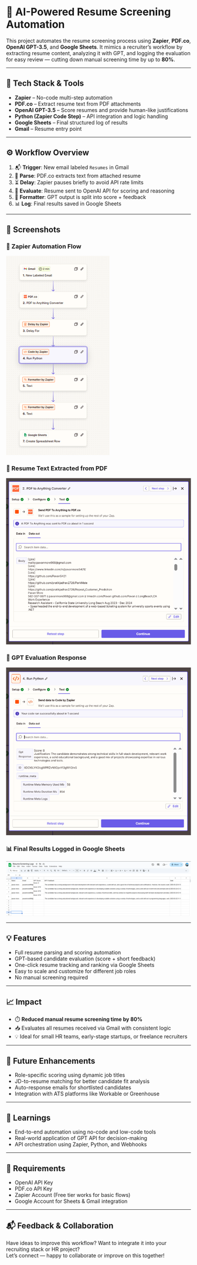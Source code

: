 # 🤖 AI-Powered Resume Screening Automation

This project automates the resume screening process using **Zapier**, **PDF.co**, **OpenAI GPT-3.5**, and **Google Sheets**. It mimics a recruiter’s workflow by extracting resume content, analyzing it with GPT, and logging the evaluation for easy review — cutting down manual screening time by up to **80%**.

---

## 🚀 Tech Stack & Tools
- **Zapier** – No-code multi-step automation
- **PDF.co** – Extract resume text from PDF attachments
- **OpenAI GPT-3.5** – Score resumes and provide human-like justifications
- **Python (Zapier Code Step)** – API integration and logic handling
- **Google Sheets** – Final structured log of results
- **Gmail** – Resume entry point

---

## ⚙️ Workflow Overview

1. 📬 **Trigger**: New email labeled `Resumes` in Gmail  
2. 📄 **Parse**: PDF.co extracts text from attached resume  
3. ⏳ **Delay**: Zapier pauses briefly to avoid API rate limits  
4. 🤖 **Evaluate**: Resume sent to OpenAI API for scoring and reasoning  
5. 🧩 **Formatter**: GPT output is split into score + feedback  
6. 📊 **Log**: Final results saved in Google Sheets

---

## 📸 Screenshots

### 🔁 Zapier Automation Flow  
![Zapier Workflow](./screenshots/zapier-workflow-overview.png)

### 📄 Resume Text Extracted from PDF  
![PDF Resume Text](./screenshots/pdfco-resume-parsing.png)

### 🤖 GPT Evaluation Response  
![GPT Feedback](./screenshots/gpt-response.png)

### 📊 Final Results Logged in Google Sheets  
![Google Sheet Output](./screenshots/google-sheets-output.png)

---

## 💡 Features

- Full resume parsing and scoring automation
- GPT-based candidate evaluation (score + short feedback)
- One-click resume tracking and ranking via Google Sheets
- Easy to scale and customize for different job roles
- No manual screening required

---

## 📈 Impact

- ⏱️ **Reduced manual resume screening time by 80%**
- 📥 Evaluates all resumes received via Gmail with consistent logic
- 💡 Ideal for small HR teams, early-stage startups, or freelance recruiters

---

## 🧩 Future Enhancements

- Role-specific scoring using dynamic job titles
- JD-to-resume matching for better candidate fit analysis
- Auto-response emails for shortlisted candidates
- Integration with ATS platforms like Workable or Greenhouse

---

## 🧠 Learnings

- End-to-end automation using no-code and low-code tools
- Real-world application of GPT API for decision-making
- API orchestration using Zapier, Python, and Webhooks

---

## 🔐 Requirements

- OpenAI API Key  
- PDF.co API Key  
- Zapier Account (Free tier works for basic flows)  
- Google Account for Sheets & Gmail integration

---

## 📬 Feedback & Collaboration

Have ideas to improve this workflow? Want to integrate it into your recruiting stack or HR project?  
Let’s connect — happy to collaborate or improve on this together!


